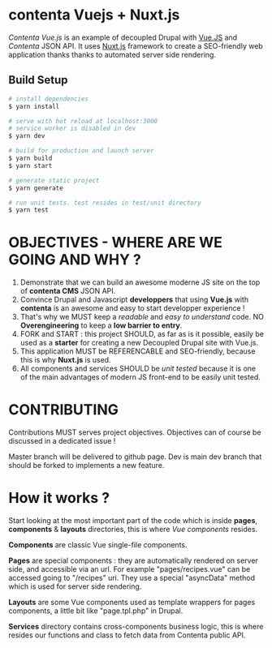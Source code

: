 # contenta Vuejs + Nuxt.js

*Contenta Vue.js* is an example of decoupled Drupal with [Vue.JS](https://vuejs.org) and *Contenta* JSON API. It uses [Nuxt.js](https://github.com/nuxt/nuxt.js) framework to create a SEO-friendly web application thanks thanks to automated server side rendering.

## Build Setup

``` bash
# install dependencies
$ yarn install

# serve with hot reload at localhost:3000
# service worker is disabled in dev
$ yarn dev

# build for production and launch server
$ yarn build
$ yarn start

# generate static project
$ yarn generate

# run unit tests. test resides in test/unit directory
$ yarn test
```


# OBJECTIVES - WHERE ARE WE GOING AND WHY ?

1) Demonstrate that we can build an awesome moderne JS site on the top of  **contenta CMS** JSON API.
2) Convince Drupal and Javascript **developpers** that using **Vue.js** with **contenta** is an awesome and easy to start developper experience !
3) That's why we MUST keep a *readable* and *easy to understand* code. NO **Overengineering** to keep a **low barrier to entry**. 
4) FORK and START : this project SHOULD, as far as is it possible, easily be used as a **starter** for creating a new Decoupled Drupal site with Vue.js. 
5) This application MUST be REFERENCABLE and SEO-friendly, because this is why **Nuxt.js** is used.
6) All components and services SHOULD be *unit tested* because it is one of the main advantages of modern JS front-end to be easily unit tested.

# CONTRIBUTING

Contributions MUST serves project objectives. Objectives can of course be discussed in a dedicated issue !

Master branch will be delivered to github page.
Dev is main dev branch that should be forked to implements a new feature.

# How it works ?

Start looking at the most important part of the code which is inside **pages**, **components** & **layouts** directories, this is where *Vue components* resides.

**Components** are classic Vue single-file components.

**Pages** are special components : they are automatically rendered on server side, and accessible via an url. For example "pages/recipes.vue" can be accessed going to  "/recipes" uri. They use a special "asyncData" method which is used for server side rendering.

**Layouts** are some Vue components used as template wrappers for pages components, a little bit like "page.tpl.php" in Drupal.

**Services** directory contains cross-components business logic, this is where resides our functions and class to fetch data from Contenta public API.